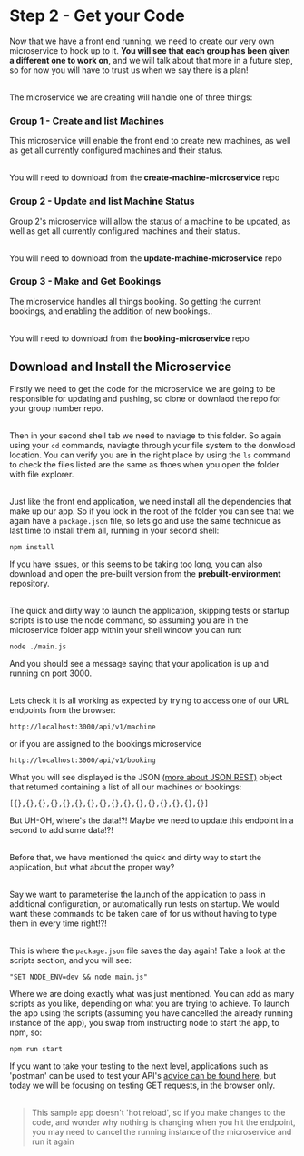 # Step 2 - Get your Code

Now that we have a front end running, we need to create our very own microservice to hook up to it. <b>You will see that each group has been given a different one to work on</b>, and we will talk about that more in a future step, so for now you will have to trust us when we say there is a plan!<br/><br/>

The microservice we are creating will handle one of three things:

### Group 1 - Create and list Machines
This microservice will enable the front end to create new machines, as well as get all currently configured machines and their status.<br/><br/>

You will need to download from the <b>create-machine-microservice</b> repo

### Group 2 - Update and list Machine Status
Group 2's microservice will allow the status of a machine to be updated, as well as get all currently configured machines and their status.<br/><br/>

You will need to download from the <b>update-machine-microservice</b> repo

### Group 3 - Make and Get Bookings
The microservice handles all things booking. So getting the current bookings, and enabling the addition of new bookings..<br/><br/>

You will need to download from the <b>booking-microservice</b> repo

## Download and Install the Microservice

Firstly we need to get the code for the microservice we are going to be responsible for updating and pushing, so clone or downlaod the repo for your group number repo.<br/><br/>

Then in your second shell tab we need to naviage to this folder. So again using your `cd` commands, naviagte through your file system to the donwload location. You can verify you are in the right place by using the `ls` command to check the files listed are the same as thoes when you open the folder with file explorer.<br/><br/>

Just like the front end application, we need install all the dependencies that make up our app. So if you look in the root of the folder you can see that we again have a `package.json` file, so lets go and use the same technique as last time to install them all, running in your second shell:

```
npm install
```

If you have issues, or this seems to be taking too long, you can also download and open the pre-built version from the <b>prebuilt-environment</b> repository.<br/><br/>

The quick and dirty way to launch the application, skipping tests or startup scripts is to use the node command, so assuming you are in the microservice folder app within your shell window you can run:
```
node ./main.js
```
And you should see a message saying that your application is up and running on port 3000.<br/><br/>

Lets check it is all working as expected by trying to access one of our URL endpoints from the browser:

```
http://localhost:3000/api/v1/machine
```
or if you are assigned to the bookings microservice
```
http://localhost:3000/api/v1/booking
```
What you will see displayed is the JSON [(more about JSON REST)](https://www.infoworld.com/article/3204125/apis/the-rules-for-rest-how-to-be-restful-in-httpjson-apis.html) object that returned containing a list of all our machines or bookings:

```
[{},{},{},{},{},{},{},{},{},{},{},{},{},{},{},{}]
```

But UH-OH, where's the data!?! Maybe we need to update this endpoint in a second to add some data!?!<br/><br/>

Before that, we have mentioned the quick and dirty way to start the application, but what about the proper way?<br/><br/>

Say we want to parameterise the launch of the application to pass in additional configuration, or automatically run tests on startup. We would want these commands to be taken care of for us without having to type them in every time right!?!<br/><br/>

This is where the `package.json` file saves the day again! Take a look at the scripts section, and you will see:
```
"SET NODE_ENV=dev && node main.js"
```
Where we are doing exactly what was just mentioned. You can add as many scripts as you like, depending on what you are trying to achieve. To launch the app using the scripts (assuming you have cancelled the already running instance of the app), you swap from instructing node to start the app, to npm, so:
```
npm run start
```
If you want to take your testing to the next level, applications such as 'postman' can be used to test your API's [advice can be found here](http://blog.getpostman.com/2017/07/28/api-testing-tips-from-a-postman-professional/), but today we will be focusing on testing GET requests, in the browser only.<br/><br/>

> This sample app doesn't 'hot reload', so if you make changes to the code, and wonder why nothing is changing when you hit the endpoint, you may need to cancel the running instance of the microservice and run it again
